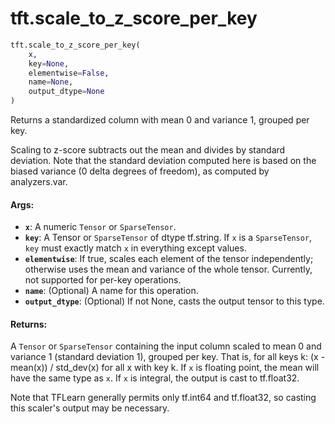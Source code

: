 <div itemscope itemtype="http://developers.google.com/ReferenceObject">
<meta itemprop="name" content="tft.scale_to_z_score_per_key" />
<meta itemprop="path" content="Stable" />
</div>

# tft.scale_to_z_score_per_key

``` python
tft.scale_to_z_score_per_key(
    x,
    key=None,
    elementwise=False,
    name=None,
    output_dtype=None
)
```

Returns a standardized column with mean 0 and variance 1, grouped per key.

Scaling to z-score subtracts out the mean and divides by standard deviation.
Note that the standard deviation computed here is based on the biased variance
(0 delta degrees of freedom), as computed by analyzers.var.

#### Args:

* <b>`x`</b>: A numeric `Tensor` or `SparseTensor`.
* <b>`key`</b>: A Tensor or `SparseTensor` of dtype tf.string.  If `x` is a
      `SparseTensor`, `key` must exactly match `x` in everything except
      values.
* <b>`elementwise`</b>: If true, scales each element of the tensor independently;
      otherwise uses the mean and variance of the whole tensor.
      Currently, not supported for per-key operations.
* <b>`name`</b>: (Optional) A name for this operation.
* <b>`output_dtype`</b>: (Optional) If not None, casts the output tensor to this type.


#### Returns:

A `Tensor` or `SparseTensor` containing the input column scaled to mean 0
and variance 1 (standard deviation 1), grouped per key.
That is, for all keys k: (x - mean(x)) / std_dev(x) for all x with key k.
If `x` is floating point, the mean will have the same type as `x`. If `x` is
integral, the output is cast to tf.float32.

Note that TFLearn generally permits only tf.int64 and tf.float32, so casting
this scaler's output may be necessary.